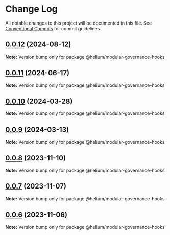 # Change Log

All notable changes to this project will be documented in this file.
See [Conventional Commits](https://conventionalcommits.org) for commit guidelines.

## [0.0.12](https://github.com/helium/modular-governance/compare/v0.0.10...v0.0.12) (2024-08-12)

**Note:** Version bump only for package @helium/modular-governance-hooks





## [0.0.11](https://github.com/helium/modular-governance/compare/v0.0.10...v0.0.11) (2024-06-17)

**Note:** Version bump only for package @helium/modular-governance-hooks





## [0.0.10](https://github.com/helium/modular-governance/compare/v0.0.9...v0.0.10) (2024-03-28)

**Note:** Version bump only for package @helium/modular-governance-hooks





## [0.0.9](https://github.com/helium/modular-governance/compare/v0.0.8...v0.0.9) (2024-03-13)

**Note:** Version bump only for package @helium/modular-governance-hooks





## [0.0.8](https://github.com/helium/modular-governance/compare/v0.0.7...v0.0.8) (2023-11-10)

**Note:** Version bump only for package @helium/modular-governance-hooks





## [0.0.7](https://github.com/helium/modular-governance/compare/v0.0.6...v0.0.7) (2023-11-07)

**Note:** Version bump only for package @helium/modular-governance-hooks





## [0.0.6](https://github.com/helium/modular-governance/compare/v0.0.4...v0.0.6) (2023-11-06)

**Note:** Version bump only for package @helium/modular-governance-hooks
